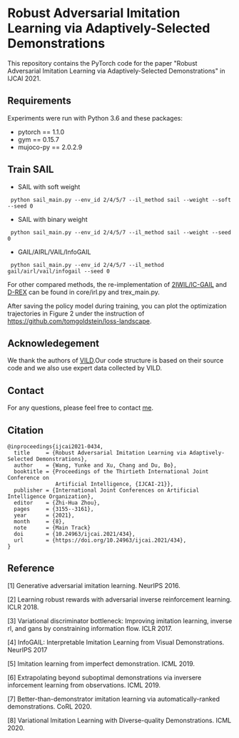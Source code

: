 # Robust Adversarial Imitation Learning via Adaptively-Selected Demonstrations

This repository contains the PyTorch code for the paper "Robust Adversarial Imitation Learning via Adaptively-Selected Demonstrations" in IJCAI 2021.

## Requirements
Experiments were run with Python 3.6 and these packages:
* pytorch == 1.1.0
* gym == 0.15.7
* mujoco-py == 2.0.2.9

## Train SAIL

 * SAIL with soft weight
 ```
  python sail_main.py --env_id 2/4/5/7 --il_method sail --weight --soft --seed 0
 ```
 * SAIL with binary weight
 ```
  python sail_main.py --env_id 2/4/5/7 --il_method sail --weight --seed 0
 ```
 * GAIL/AIRL/VAIL/InfoGAIL
 ```
  python sail_main.py --env_id 2/4/5/7 --il_method gail/airl/vail/infogail --seed 0
 ```

For other compared methods, the re-implementation of [2IWIL/IC-GAIL](https://github.com/kristery/Imitation-Learning-from-Imperfect-Demonstration) and [D-REX](https://github.com/dsbrown1331/CoRL2019-DREX) can be found in core/irl.py and trex_main.py. 

After saving the policy model during training, you can plot the optimization trajectories in Figure 2 under the instruction of https://github.com/tomgoldstein/loss-landscape.

## Acknowledegement
We thank the authors of [VILD](https://github.com/voot-t/vild_code).Our code structure is based on their source code and we also use expert data collected by VILD.

## Contact
For any questions, please feel free to contact [me](yunke.wang@whu.edu.cn).

## Citation
```
@inproceedings{ijcai2021-0434,
  title     = {Robust Adversarial Imitation Learning via Adaptively-Selected Demonstrations},
  author    = {Wang, Yunke and Xu, Chang and Du, Bo},
  booktitle = {Proceedings of the Thirtieth International Joint Conference on
               Artificial Intelligence, {IJCAI-21}},
  publisher = {International Joint Conferences on Artificial Intelligence Organization},
  editor    = {Zhi-Hua Zhou},
  pages     = {3155--3161},
  year      = {2021},
  month     = {8},
  note      = {Main Track}
  doi       = {10.24963/ijcai.2021/434},
  url       = {https://doi.org/10.24963/ijcai.2021/434},
}
```

## Reference
[1] Generative adversarial imitation learning. NeurIPS 2016.

[2] Learning robust rewards with adversarial inverse reinforcement learning. ICLR 2018.

[3] Variational discriminator bottleneck: Improving imitation learning, inverse rl, and gans by constraining information flow. ICLR 2017.

[4] InfoGAIL: Interpretable Imitation Learning from Visual Demonstrations. NeurIPS 2017

[5] Imitation learning from imperfect demonstration. ICML 2019.

[6] Extrapolating beyond suboptimal demonstrations via inversere inforcement learning from observations. ICML 2019.

[7] Better-than-demonstrator imitation learning via automatically-ranked demonstrations. CoRL 2020.

[8] Variational Imitation Learning with Diverse-quality Demonstrations. ICML 2020.
